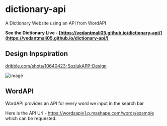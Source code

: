 # dictionary-api
A Dictionary Website using an API from WordAPI

**See the Dictionary Live - [https://vedantmali05.github.io/dictionary-api/](https://vedantmali05.github.io/dictionary-api/)**

## Design Inpspiration
[dribble.com/shots/10640423-SozlukAPP-Design](https://dribbble.com/shots/10640423-SozlukAPP-Design/attachments/2371172?mode=media)

![image](https://cdn.dribbble.com/users/581904/screenshots/10640423/media/b5ee996beffac603ddbe26488ec6aede.png)

## WordAPI

WordAPI provides an API for every word we input in the search bar

Here is the API Url - https://wordsapiv1.p.mashape.com/words/example which can be requested.